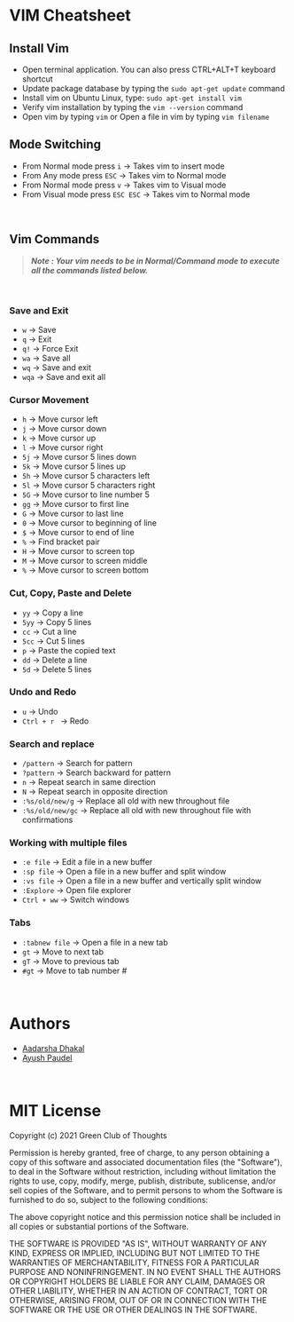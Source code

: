 # VIM Cheatsheet


## Install Vim

* Open terminal application. You can also press CTRL+ALT+T keyboard shortcut
* Update package database by typing the ```sudo apt-get update``` command
* Install vim on Ubuntu Linux, type: ```sudo apt-get install vim```
* Verify vim installation by typing the ```vim --version``` command
* Open vim by typing ```vim``` or Open a file in vim by typing ```vim filename```


## Mode Switching

* From Normal mode press ```i```          -> Takes vim to insert mode
* From Any mode press ```ESC```           -> Takes vim to Normal mode
* From Normal mode press ```v```          -> Takes vim to Visual mode
* From Visual mode press ```ESC ESC```    -> Takes vim to Normal mode


<br>

## Vim Commands

> ***Note : Your vim needs to be in Normal/Command mode to execute all the commands listed below.***

<br>

### Save and Exit

* ```w```     -> Save
* ```q```     -> Exit
* ```q!```    -> Force Exit
* ```wa```    -> Save all
* ```wq```    -> Save and exit
* ```wqa```   -> Save and exit all

### Cursor Movement

* ```h```    -> Move cursor left
* ```j```    -> Move cursor down
* ```k```    -> Move cursor up
* ```l```    -> Move cursor right
* ```5j```   -> Move cursor 5 lines down
* ```5k```   -> Move cursor 5 lines up
* ```5h```   -> Move cursor 5 characters left
* ```5l```   -> Move cursor 5 characters right
* ```5G```   -> Move cursor to line number 5
* ```gg```   -> Move cursor to first line
* ```G```    -> Move cursor to last line
* ```0```    -> Move cursor to beginning of line
* ```$```    -> Move cursor to end of line
* ```%```    -> Find bracket pair
* ```H```    -> Move cursor to screen top
* ```M```    -> Move cursor to screen middle
* ```%```    -> Move cursor to screen bottom

### Cut, Copy, Paste and Delete

* ```yy```     -> Copy a line
* ```5yy```    -> Copy 5 lines
* ```cc```     -> Cut a line
* ```5cc```    -> Cut 5 lines
* ```p```      -> Paste the copied text
* ```dd```     -> Delete a line
* ```5d```     -> Delete 5 lines


### Undo and Redo

* ```u```              -> Undo
* ```Ctrl + r ```      -> Redo

### Search and replace

* ```/pattern```       -> Search for pattern
* ```?pattern```       -> Search backward for pattern
* ```n```              -> Repeat search in same direction
* ```N```              -> Repeat search in opposite direction
* ```:%s/old/new/g```  -> Replace all old with new throughout file 
* ```:%s/old/new/gc``` -> Replace all old with new throughout file with confirmations

### Working with multiple files

* ```:e file```       -> Edit a file in a new buffer 
* ```:sp file```      -> Open a file in a new buffer and split window
* ```:vs file```      -> Open a file in a new buffer and vertically split window
* ```:Explore```      -> Open file explorer
* ```Ctrl + ww```     -> Switch windows

### Tabs

* ```:tabnew file```  -> Open a file in a new tab 
* ```gt```            -> Move to next tab 
* ```gT```            -> Move to previous tab
* ```#gt```           -> Move to tab number #

<br>

# Authors
- [Aadarsha Dhakal](https://github.com/aadarshadhakalg/)
- [Ayush Paudel](https://github.com/AyushPaudel/)

<br>

# MIT License

Copyright (c) 2021 Green Club of Thoughts

Permission is hereby granted, free of charge, to any person obtaining a copy
of this software and associated documentation files (the "Software"), to deal
in the Software without restriction, including without limitation the rights
to use, copy, modify, merge, publish, distribute, sublicense, and/or sell
copies of the Software, and to permit persons to whom the Software is
furnished to do so, subject to the following conditions:

The above copyright notice and this permission notice shall be included in all
copies or substantial portions of the Software.

THE SOFTWARE IS PROVIDED "AS IS", WITHOUT WARRANTY OF ANY KIND, EXPRESS OR
IMPLIED, INCLUDING BUT NOT LIMITED TO THE WARRANTIES OF MERCHANTABILITY,
FITNESS FOR A PARTICULAR PURPOSE AND NONINFRINGEMENT. IN NO EVENT SHALL THE
AUTHORS OR COPYRIGHT HOLDERS BE LIABLE FOR ANY CLAIM, DAMAGES OR OTHER
LIABILITY, WHETHER IN AN ACTION OF CONTRACT, TORT OR OTHERWISE, ARISING FROM,
OUT OF OR IN CONNECTION WITH THE SOFTWARE OR THE USE OR OTHER DEALINGS IN THE
SOFTWARE.